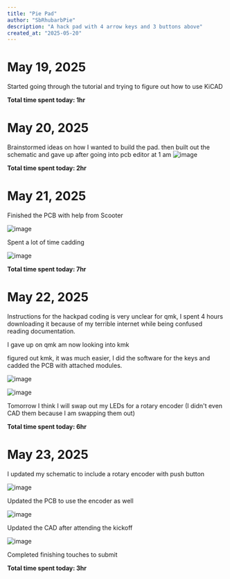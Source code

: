 ```yaml
---
title: "Pie Pad"
author: "SbRhubarbPie"
description: "A hack pad with 4 arrow keys and 3 buttons above"
created_at: "2025-05-20"
---
```


# May 19, 2025
  Started going through the tutorial and trying to figure out how to use KiCAD
  
  **Total time spent today: 1hr**

# May 20, 2025
  Brainstormed ideas on how I wanted to build the pad. then built out the schematic and gave up after going into pcb editor at 1 am
  ![image](https://github.com/user-attachments/assets/aced8ad3-7876-4c3a-b18a-a1dd56afbc38)
  
  **Total time spent today: 2hr**

# May 21, 2025
  Finished the PCB with help from Scooter
  
  ![image](https://github.com/user-attachments/assets/23e0116d-ada7-4ade-9da6-f7e8f3c5af82)

  Spent a lot of time cadding

  ![image](https://github.com/user-attachments/assets/49bbfd36-67bd-4707-98cc-471d4e70856d)

  **Total time spent today: 7hr**

# May 22, 2025
  Instructions for the hackpad coding is very unclear for qmk, I spent 4 hours downloading it because of my terrible internet while being confused reading documentation.

  I gave up on qmk am now looking into kmk

  figured out kmk, it was much easier, I did the software for the keys and cadded the PCB with attached modules.

  ![image](https://github.com/user-attachments/assets/4739864a-4737-4860-a16d-9709008a43ee)

  ![image](https://github.com/user-attachments/assets/f3ee2290-b208-4547-b84f-b20098cba235)

  Tomorrow I think I will swap out my LEDs for a rotary encoder (I didn't even CAD them because I am swapping them out)

  **Total time spent today: 6hr**

# May 23, 2025
  I updated my schematic to include a rotary encoder with push button
  
  ![image](https://github.com/user-attachments/assets/a45665f9-1c89-41a6-a2ae-1b896e82d6d0)

  Updated the PCB to use the encoder as well

  ![image](https://github.com/user-attachments/assets/0122be60-e71f-4268-bcdf-1933fdc121e3)

  Updated the CAD after attending the kickoff

  ![image](https://github.com/user-attachments/assets/19d1a0ee-a3f2-4676-89ed-d052ea0bdf2d)

  Completed finishing touches to submit

  **Total time spent today: 3hr**
